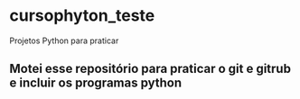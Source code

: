 # cursophyton_teste
Projetos Python para praticar
## Motei esse repositório para praticar o git e gitrub e incluir os programas python
